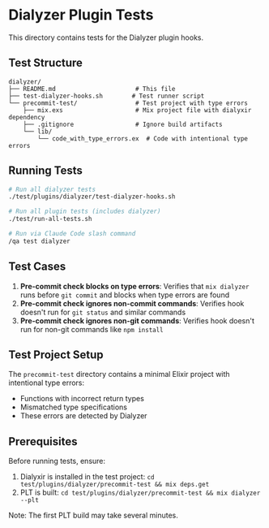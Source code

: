 # Dialyzer Plugin Tests

This directory contains tests for the Dialyzer plugin hooks.

## Test Structure

```
dialyzer/
├── README.md                      # This file
├── test-dialyzer-hooks.sh        # Test runner script
└── precommit-test/                # Test project with type errors
    ├── mix.exs                    # Mix project file with dialyxir dependency
    ├── .gitignore                 # Ignore build artifacts
    └── lib/
        └── code_with_type_errors.ex  # Code with intentional type errors
```

## Running Tests

```bash
# Run all dialyzer tests
./test/plugins/dialyzer/test-dialyzer-hooks.sh

# Run all plugin tests (includes dialyzer)
./test/run-all-tests.sh

# Run via Claude Code slash command
/qa test dialyzer
```

## Test Cases

1. **Pre-commit check blocks on type errors**: Verifies that `mix dialyzer` runs before `git commit` and blocks when type errors are found
2. **Pre-commit check ignores non-commit commands**: Verifies hook doesn't run for `git status` and similar commands
3. **Pre-commit check ignores non-git commands**: Verifies hook doesn't run for non-git commands like `npm install`

## Test Project Setup

The `precommit-test` directory contains a minimal Elixir project with intentional type errors:
- Functions with incorrect return types
- Mismatched type specifications
- These errors are detected by Dialyzer

## Prerequisites

Before running tests, ensure:
1. Dialyxir is installed in the test project: `cd test/plugins/dialyzer/precommit-test && mix deps.get`
2. PLT is built: `cd test/plugins/dialyzer/precommit-test && mix dialyzer --plt`

Note: The first PLT build may take several minutes.
